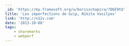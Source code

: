 ```yaml
---
_id: 'https://my.framasoft.org/u/borisschapira/?D6E9tQ'
title: 'Les imperfections de Gzip, Nikita Vasilyev'
link: 'http://n12v.com'
date: '2013-10-08'
tags:
    - sharemarks
    - webperf
---
```


<div class="markdown"><p></p></div>
